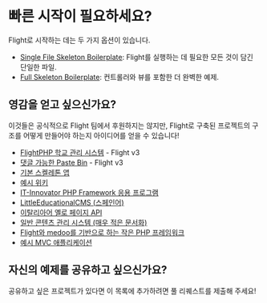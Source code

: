 # 빠른 시작이 필요하세요?

Flight로 시작하는 데는 두 가지 옵션이 있습니다.

- [Single File Skeleton Boilerplate](https://github.com/flightphp/skeleton-simple): Flight를 실행하는 데 필요한 모든 것이 담긴 단일한 파일.
- [Full Skeleton Boilerplate](https://github.com/flightphp/skeleton): 컨트롤러와 뷰를 포함한 더 완벽한 예제.

## 영감을 얻고 싶으신가요?

이것들은 공식적으로 Flight 팀에서 후원하지는 않지만, Flight로 구축된 프로젝트의 구조를 어떻게 만들어야 하는지 아이디어를 얻을 수 있습니다!

- [FlightPHP 학교 관리 시스템](https://github.com/krmu/FlightPHP_School) - Flight v3
- [댓글 가능한 Paste Bin](https://github.com/n0nag0n/commie2) - Flight v3
- [기본 스켈레톤 앱](https://github.com/markhughes/flight-skeleton)
- [예시 위키](https://github.com/Skayo/FlightWiki)
- [IT-Innovator PHP Framework 응용 프로그램](https://github.com/itinnovator/myphp-app)
- [LittleEducationalCMS (스페인어)](https://github.com/casgin/LittleEducationalCMS)
- [이탈리아어 옐로 페이지 API](https://github.com/chiccomagnus/PGAPI)
- [일반 콘텐츠 관리 시스템 (매우 적은 문서화)](https://github.com/recepuncu/cms)
- [Flight와 medoo를 기반으로 하는 작은 PHP 프레임워크](https://github.com/ycrao/tinyme)
- [예시 MVC 애플리케이션](https://github.com/paddypei/Flight-MVC)

## 자신의 예제를 공유하고 싶으신가요?

공유하고 싶은 프로젝트가 있다면 이 목록에 추가하려면 풀 리퀘스트를 제출해 주세요!